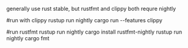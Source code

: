 generally use rust stable, but rustfmt and clippy both requre nightly

#run with clippy
rustup run nightly cargo run --features clippy

#run rustfmt
rustup run nightly cargo install rustfmt-nightly
rustup run nightly cargo fmt
